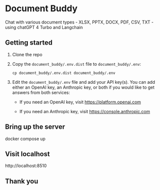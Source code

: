 # Document Buddy
Chat with various document types - XLSX, PPTX, DOCX, PDF, CSV, TXT - using chatGPT 4 Turbo and Langchain

## Getting started

1. Clone the repo

2. Copy the `document_buddy/.env.dist` file to `document_buddy/.env`:

   ```shell
   cp document_buddy/.env.dist document_buddy/.env
   ```

3. Edit the `document_buddy/.env` file and add your API key(s). You can add either an OpenAI key, an Anthropic key, or both if you would like to get answers from both services:

   - If you need an OpenAI key, visit https://platform.openai.com

   - If you need an Anthropic key, visit https://console.anthropic.com

## Bring up the server
docker compose up 

## Visit localhost
http://localhost:8510

## Thank you